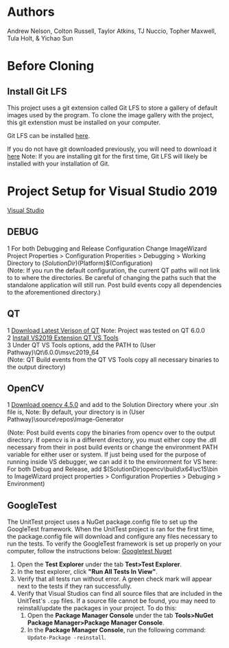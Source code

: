 # Authors
 Andrew Nelson, Colton Russell, Taylor Atkins, TJ Nuccio, Topher Maxwell, Tula Holt, & Yichao Sun

# Before Cloning

## Install Git LFS
 
This project uses a git extension called Git LFS to store a gallery of default images used by the program. To clone the image gallery with the project, this git extenstion must be installed on your computer.

Git LFS can be installed [here](https://git-lfs.github.com/).

If you do not have git downloaded previously, you will need to download it [here](https://git-scm.com/downloads)
Note: If you are installing git for the first time, Git LFS will likely be installed with your installation of Git.


# Project Setup for Visual Studio 2019
[Visual Studio](https://docs.microsoft.com/en-us/visualstudio/releases/2019/release-notes)

## DEBUG

1  For both Debugging and Release Configuration Change ImageWizard Project Properties > Configuration Properities > Debugging > Working Directory to $(SolutionDir)$(Platform)\$(Configuration)\
(Note: If you run the default configuration, the current QT paths will not link to to where the directories. Be careful of changing the paths such that the standalone application will still run. 
Post build events copy all dependencies to the aforementioned directory.) 

## QT

1  [Download Latest Verison of QT](https://www.qt.io/download-qt-installer) Note: Project was tested on QT 6.0.0  
2  [Install VS2019 Extension QT VS Tools](https://marketplace.visualstudio.com/items?itemName=TheQtCompany.QtVisualStudioTools2019)  
3  Under QT VS Tools options, add the PATH to (User Pathway)\Qt\6.0.0\msvc2019_64  
(Note: QT Build events from the QT VS Tools copy all necessary binaries to the output directory)  

## OpenCV

1  [Download opencv 4.5.0](https://opencv.org/opencv-4-5-0/) and add to the Solution Directory where your .sln file is, Note: By default, your directory is in (User Pathway)\source\repos\Image-Generator  

(Note: Post build events copy the binaries from opencv over to the output directory. If opencv is in a different directory, you must either copy the .dll necessary from their in post build events or 
change the environment PATH variable for either user or system. If just being used for the purpose of running inside VS debugger, we can add it to the environment for VS here: 
For both Debug and Release, add $(SolutionDir)opencv\build\x64\vc15\bin to ImageWizard project properties > Configuration Properties > Debuging > Environment)

## GoogleTest

The UnitTest project uses a NuGet package.config file to set up the GoogleTest framework. When the UnitTest project is ran for the first time, the package.config file will download
and configure any files necessary to run the tests. To verify the GoogleTest framework is set up properly on your computer, follow the instructions below:
[Googletest Nuget](https://www.nuget.org/packages/googletest)

1. Open the **Test Explorer** under the tab **Test>Test Explorer**.
2. In the test explorer, click **"Run All Tests In View"**.
3. Verify that all tests run without error. A green check mark will appear next to the tests if they ran successfully.
4. Verify that Visual Studios can find all source files that are included in the UnitTest's `.cpp` files. If a source file cannot be found, you may need to reinstall/update the packages in your project. To do this:
    1. Open the **Package Manager Console** under the tab **Tools>NuGet Package Manager>Package Manager Console**. 
    2. In the **Package Manager Console**, run the following command: `Update-Package -reinstall`. 
  

